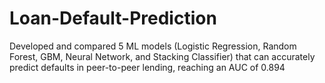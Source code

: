 # Loan-Default-Prediction
Developed and compared 5 ML models (Logistic Regression, Random Forest, GBM, Neural Network, and Stacking Classifier) that can accurately predict defaults in peer-to-peer lending, reaching an AUC of 0.894
